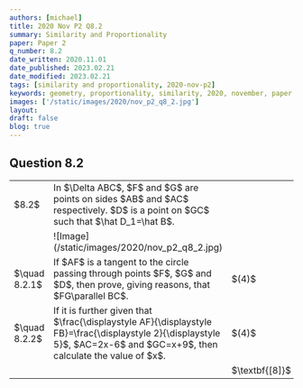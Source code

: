 ```yaml
---
authors: [michael]
title: 2020 Nov P2 Q8.2
summary: Similarity and Proportionality
paper: Paper 2
q_number: 8.2
date_written: 2020.11.01
date_published: 2023.02.21
date_modified: 2023.02.21
tags: [similarity and proportionality, 2020-nov-p2]
keywords: geometry, proportionality, similarity, 2020, november, paper 2
images: ['/static/images/2020/nov_p2_q8_2.jpg']
layout:
draft: false
blog: true
---
```


## Question 8.2

<table className="border-collapse">
  <tbody>
    <tr>
      <td>$8.2$</td>
      <td>In $\Delta ABC$, $F$ and $G$ are points on sides $AB$ and $AC$ respectively. $D$ is a point on $GC$ such that $\hat D_1=\hat B$.</td>
      <td></td>
    </tr>
    <tr>
      <td></td>
      <td>![Image](/static/images/2020/nov_p2_q8_2.jpg)</td>
      <td></td>
    </tr>
    <tr>   
      <td>$\quad 8.2.1$</td>
      <td>If $AF$ is a tangent to the circle passing through points $F$, $G$ and $D$, then prove, giving reasons, that $FG\parallel BC$.</td>
      <td>$(4)$</td>
    </tr>
    <tr>   
      <td>$\quad 8.2.2$</td>
      <td>If it is further given that $\frac{\displaystyle AF}{\displaystyle FB}=\frac{\displaystyle 2}{\displaystyle 5}$, $AC=2x-6$ and $GC=x+9$, then calculate the value of $x$.</td>
      <td>$(4)$</td>
    </tr>
    <tr>
      <td></td>
      <td></td>
      <td>$\textbf{[8]}$</td>
    </tr>
  </tbody>
</table>
